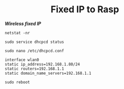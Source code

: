 <h1 align="center"> 
  Fixed IP to Rasp 
</h1>

***Wireless fixed IP***


```
netstat -nr
```

```
sudo service dhcpcd status
```
```
sudo nano /etc/dhcpcd.conf
```

```
interface wlan0
static ip_address=192.168.1.80/24
static routers=192.168.1.1
static domain_name_servers=192.168.1.1

```

```
sudo reboot
```
